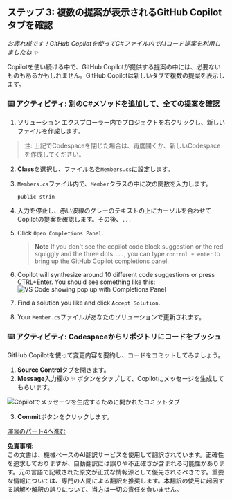 ## ステップ 3: 複数の提案が表示されるGitHub Copilotタブを確認

_お疲れ様です！GitHub Copilotを使ってC#ファイル内でAIコード提案を利用しましたね :sparkles:_

Copilotを使い続ける中で、GitHub Copilotが提供する提案の中には、必要ないものもあるかもしれません。GitHub Copilotは新しいタブで複数の提案を表示します。

### ⌨️ アクティビティ: 別のC#メソッドを追加して、全ての提案を確認

1. ソリューション エクスプローラー内でプロジェクトを右クリックし、新しいファイルを作成します。

> 注: 上記でCodespaceを閉じた場合は、再度開くか、新しいCodespaceを作成してください。

2. **Class**を選択し、ファイル名を`Members.cs`に設定します。
3. `Members.cs`ファイル内で、`Member`クラスの中に次の関数を入力します。
   ```
   public strin
   ```
4. 入力を停止し、赤い波線のグレーのテキストの上にカーソルを合わせてCopilotの提案を確認します。その後、`...`
5. Click `Open Completions Panel`. 

   > **Note**
   > If you don't see the copilot code block suggestion or the red squiggly and the three dots `...`, you can type `control + enter` to bring up the GitHub Copilot completions panel.

6. Copilot will synthesize around 10 different code suggestions or press CTRL+Enter. You should see something like this:
   ![VS Code showing pop up with Completions Panel](../../../../03-Introduction-to-GitHub-Copilot/steps/img/3-copilot-hub-0.png)
7. Find a solution you like and click `Accept Solution`.
8. Your `Member.cs`ファイルがあなたのソリューションで更新されます。

### ⌨️ アクティビティ: Codespaceからリポジトリにコードをプッシュ

GitHub Copilotを使って変更内容を要約し、コードをコミットしてみましょう。

1. **Source Control**タブを開きます。
2. **Message**入力欄の ✨ ボタンをタップして、Copilotにメッセージを生成してもらいます。

![Copilotでメッセージを生成するために開かれたコミットタブ](../../../../03-Introduction-to-GitHub-Copilot/steps/img/2-skills-commit.png)

3. **Commit**ボタンをクリックします。

[演習のパート4へ進む](./4-copilot-comment.md)

**免責事項**:  
この文書は、機械ベースのAI翻訳サービスを使用して翻訳されています。正確性を追求しておりますが、自動翻訳には誤りや不正確さが含まれる可能性があります。元の言語で記載された原文が正式な情報源として優先されるべきです。重要な情報については、専門の人間による翻訳を推奨します。本翻訳の使用に起因する誤解や解釈の誤りについて、当方は一切の責任を負いません。
